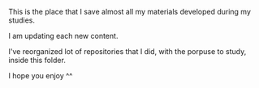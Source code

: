 This is the place that I save almost all my materials developed during my studies. 

I am updating each new content. 

I've reorganized lot of repositories that I did, with the porpuse to study, inside this folder.

I hope you enjoy ^^
